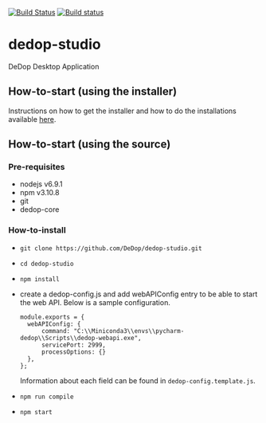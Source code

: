 [![Build Status](https://travis-ci.org/DeDop/dedop-studio.svg?branch=master)](https://travis-ci.org/DeDop/dedop-studio)
[![Build status](https://ci.appveyor.com/api/projects/status/sc73gbyll4jgheuc/branch/master?svg=true)](https://ci.appveyor.com/project/hans-permana/dedop-studio-umje6/branch/master)

# dedop-studio
DeDop Desktop Application

## How-to-start (using the installer)
Instructions on how to get the installer and how to do the installations available [here](https://github.com/DeDop/dedop-installer#install-dedop-studio).

## How-to-start (using the source)

### Pre-requisites
* nodejs v6.9.1
* npm v3.10.8
* git
* dedop-core 

### How-to-install
* `git clone https://github.com/DeDop/dedop-studio.git`
* `cd dedop-studio`
* `npm install`
* create a dedop-config.js and add webAPIConfig entry to be able to start the web API. Below is a sample configuration. 

  ```
  module.exports = {
    webAPIConfig: {
        command: "C:\\Miniconda3\\envs\\pycharm-dedop\\Scripts\\dedop-webapi.exe",
        servicePort: 2999,
        processOptions: {}
    },
  };
  ```
  Information about each field can be found in `dedop-config.template.js`.
* `npm run compile`
* `npm start`
